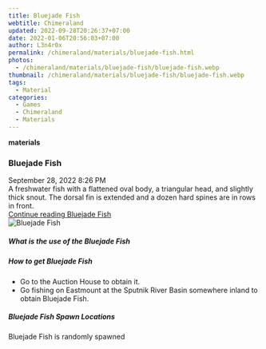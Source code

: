 ```yaml
---
title: Bluejade Fish
webtitle: Chimeraland
updated: 2022-09-28T20:26:37+07:00
date: 2022-01-06T20:56:03+07:00
author: L3n4r0x
permalink: /chimeraland/materials/bluejade-fish.html
photos:
  - /chimeraland/materials/bluejade-fish/bluejade-fish.webp
thumbnail: /chimeraland/materials/bluejade-fish/bluejade-fish.webp
tags:
  - Material
categories:
  - Games
  - Chimeraland
  - Materials
---
```


<section id="bootstrap-wrapper">
  <link
    rel="stylesheet"
    href="https://cdn.statically.io/gh/dimaslanjaka/Web-Manajemen/40ac3225/css/bootstrap-4.5-wrapper.css"
  />
  <div
    class="row g-0 border rounded overflow-hidden flex-md-row mb-4 shadow-sm position-relative"
  >
    <div class="col p-4 d-flex flex-column position-static">
      <strong class="d-inline-block mb-2 text-success">materials</strong>
      <h3 class="mb-0">Bluejade Fish</h3>
      <div class="mb-1 text-muted">September 28, 2022 8:26 PM</div>
      <div class="mb-2 border p-1">
        A freshwater fish with a flattened oval body, a triangular head, and
        slightly thick snout. The dorsal fin is extended and a dozen hard spines
        are in rows in front.
      </div>
      <a href="#" class="stretched-link d-none"
        >Continue reading Bluejade Fish</a
      >
    </div>
    <div class="col-auto d-none d-lg-block">
      <img
        src="/chimeraland/materials/bluejade-fish/bluejade-fish.webp"
        alt="Bluejade Fish"
      />
    </div>
  </div>
  <div class="row">
    <div class="col-lg-6 col-12 mb-2">
      <div class="card">
        <div class="card-body">
          <h5 class="card-title">What is the use of the Bluejade Fish</h5>
          <div class="card-text"><ul></ul></div>
        </div>
      </div>
    </div>
    <div class="col-lg-6 col-12 mb-2">
      <div class="card">
        <div class="card-body">
          <h5 class="card-title">How to get Bluejade Fish</h5>
          <div class="card-text">
            <ul>
              <li>Go to the Auction House to obtain it.</li>
              <li>
                Go fishing on Eastmount at the Sputnik River Basin somewhere
                inland to obtain Bluejade Fish.
              </li>
            </ul>
          </div>
        </div>
      </div>
    </div>
    <div class="col-12 mb-2">
      <h5>Bluejade Fish Spawn Locations</h5>
      <p>Bluejade Fish is randomly spawned</p>
    </div>
  </div>
</section>